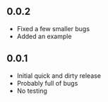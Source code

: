 ## 0.0.2

- Fixed a few smaller bugs
- Added an example

## 0.0.1

- Initial quick and dirty release
- Probably full of bugs
- No testing
